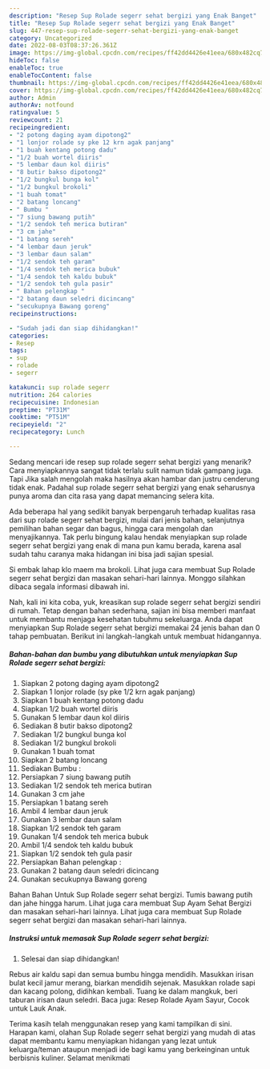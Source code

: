 ```yaml
---
description: "Resep Sup Rolade segerr sehat bergizi yang Enak Banget"
title: "Resep Sup Rolade segerr sehat bergizi yang Enak Banget"
slug: 447-resep-sup-rolade-segerr-sehat-bergizi-yang-enak-banget
category: Uncategorized
date: 2022-08-03T08:37:26.361Z
image: https://img-global.cpcdn.com/recipes/ff42dd4426e41eea/680x482cq70/sup-rolade-segerr-sehat-bergizi-foto-resep-utama.jpg
hideToc: false
enableToc: true
enableTocContent: false
thumbnail: https://img-global.cpcdn.com/recipes/ff42dd4426e41eea/680x482cq70/sup-rolade-segerr-sehat-bergizi-foto-resep-utama.jpg
cover: https://img-global.cpcdn.com/recipes/ff42dd4426e41eea/680x482cq70/sup-rolade-segerr-sehat-bergizi-foto-resep-utama.jpg
author: Admin
authorAv: notfound
ratingvalue: 5
reviewcount: 21
recipeingredient:
- "2 potong daging ayam dipotong2"
- "1 lonjor rolade sy pke 12 krn agak panjang"
- "1 buah kentang potong dadu"
- "1/2 buah wortel diiris"
- "5 lembar daun kol diiris"
- "8 butir bakso dipotong2"
- "1/2 bungkul bunga kol"
- "1/2 bungkul brokoli"
- "1 buah tomat"
- "2 batang loncang"
- " Bumbu "
- "7 siung bawang putih"
- "1/2 sendok teh merica butiran"
- "3 cm jahe"
- "1 batang sereh"
- "4 lembar daun jeruk"
- "3 lembar daun salam"
- "1/2 sendok teh garam"
- "1/4 sendok teh merica bubuk"
- "1/4 sendok teh kaldu bubuk"
- "1/2 sendok teh gula pasir"
- " Bahan pelengkap "
- "2 batang daun seledri dicincang"
- "secukupnya Bawang goreng"
recipeinstructions:

- "Sudah jadi dan siap dihidangkan!"
categories:
- Resep
tags:
- sup
- rolade
- segerr

katakunci: sup rolade segerr 
nutrition: 264 calories
recipecuisine: Indonesian
preptime: "PT31M"
cooktime: "PT51M"
recipeyield: "2"
recipecategory: Lunch

---
```



Sedang mencari ide resep sup rolade segerr sehat bergizi yang menarik? Cara menyiapkannya sangat tidak terlalu sulit namun tidak gampang juga. Tapi Jika salah mengolah maka hasilnya akan hambar dan justru cenderung tidak enak. Padahal sup rolade segerr sehat bergizi yang enak seharusnya punya aroma dan cita rasa yang dapat memancing selera kita.


Ada beberapa hal yang sedikit banyak berpengaruh terhadap kualitas rasa dari sup rolade segerr sehat bergizi, mulai dari jenis bahan, selanjutnya pemilihan bahan segar dan bagus, hingga cara mengolah dan menyajikannya. Tak perlu bingung kalau hendak menyiapkan sup rolade segerr sehat bergizi yang enak di mana pun kamu berada, karena asal sudah tahu caranya maka hidangan ini bisa jadi sajian spesial.

Si embak lahap klo maem ma brokoli. Lihat juga cara membuat Sup Rolade segerr sehat bergizi dan masakan sehari-hari lainnya. Monggo silahkan dibaca segala informasi dibawah ini.


Nah, kali ini kita coba, yuk, kreasikan sup rolade segerr sehat bergizi sendiri di rumah. Tetap dengan bahan sederhana, sajian ini bisa memberi manfaat untuk membantu menjaga kesehatan tubuhmu sekeluarga. Anda dapat menyiapkan Sup Rolade segerr sehat bergizi memakai 24 jenis bahan dan 0 tahap pembuatan. Berikut ini langkah-langkah untuk membuat hidangannya.

<!--inarticleads1-->

##### Bahan-bahan dan bumbu yang dibutuhkan untuk menyiapkan Sup Rolade segerr sehat bergizi:

1. Siapkan 2 potong daging ayam dipotong2
1. Siapkan 1 lonjor rolade (sy pke 1/2 krn agak panjang)
1. Siapkan 1 buah kentang potong dadu
1. Siapkan 1/2 buah wortel diiris
1. Gunakan 5 lembar daun kol diiris
1. Sediakan 8 butir bakso dipotong2
1. Sediakan 1/2 bungkul bunga kol
1. Sediakan 1/2 bungkul brokoli
1. Gunakan 1 buah tomat
1. Siapkan 2 batang loncang
1. Sediakan  Bumbu :
1. Persiapkan 7 siung bawang putih
1. Sediakan 1/2 sendok teh merica butiran
1. Gunakan 3 cm jahe
1. Persiapkan 1 batang sereh
1. Ambil 4 lembar daun jeruk
1. Gunakan 3 lembar daun salam
1. Siapkan 1/2 sendok teh garam
1. Gunakan 1/4 sendok teh merica bubuk
1. Ambil 1/4 sendok teh kaldu bubuk
1. Siapkan 1/2 sendok teh gula pasir
1. Persiapkan  Bahan pelengkap :
1. Gunakan 2 batang daun seledri dicincang
1. Gunakan secukupnya Bawang goreng


Bahan Bahan Untuk Sup Rolade segerr sehat bergizi. Tumis bawang putih dan jahe hingga harum. Lihat juga cara membuat Sup Ayam Sehat Bergizi dan masakan sehari-hari lainnya. Lihat juga cara membuat Sup Rolade segerr sehat bergizi dan masakan sehari-hari lainnya. 

<!--inarticleads2-->

##### Instruksi untuk memasak Sup Rolade segerr sehat bergizi:


1. Selesai dan siap dihidangkan!

Rebus air kaldu sapi dan semua bumbu hingga mendidih. Masukkan irisan bulat kecil jamur merang, biarkan mendidih sejenak. Masukkan rolade sapi dan kacang polong, didihkan kembali. Tuang ke dalam mangkuk, beri taburan irisan daun seledri. Baca juga: Resep Rolade Ayam Sayur, Cocok untuk Lauk Anak. 

Terima kasih telah menggunakan resep yang kami tampilkan di sini. Harapan kami, olahan Sup Rolade segerr sehat bergizi yang mudah di atas dapat membantu kamu menyiapkan hidangan yang lezat untuk keluarga/teman ataupun menjadi ide bagi kamu yang berkeinginan untuk berbisnis kuliner. Selamat menikmati
